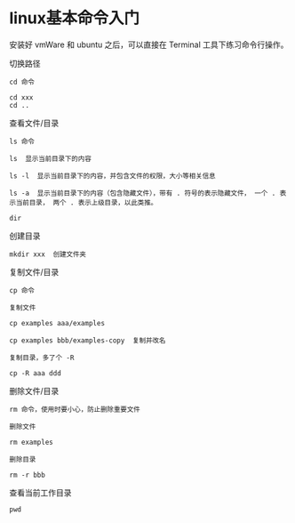 # linux基本命令入门

安装好 vmWare 和 ubuntu 之后，可以直接在 Terminal 工具下练习命令行操作。

切换路径
```
cd 命令

cd xxx
cd ..
```

查看文件/目录
```
ls 命令

ls  显示当前目录下的内容

ls -l  显示当前目录下的内容，并包含文件的权限，大小等相关信息

ls -a  显示当前目录下的内容（包含隐藏文件），带有 . 符号的表示隐藏文件， 一个 . 表示当前目录， 两个 . 表示上级目录，以此类推。

dir
```

创建目录
```
mkdir xxx  创建文件夹
```

复制文件/目录
```
cp 命令

复制文件

cp examples aaa/examples  

cp examples bbb/examples-copy  复制并改名

复制目录，多了个 -R 
 
cp -R aaa ddd
```

删除文件/目录
```
rm 命令，使用时要小心，防止删除重要文件

删除文件

rm examples

删除目录

rm -r bbb

```

查看当前工作目录
```
pwd
```